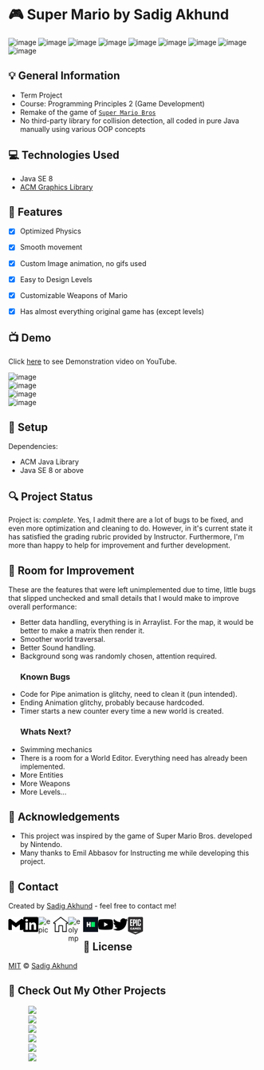 # :video_game: Super Mario by Sadig Akhund


![image](https://flat.badgen.net/github/stars/sadigaxund/SuperMarioGame)
![image](https://flat.badgen.net/github/watchers/sadigaxund/SuperMarioGame)
![image](https://flat.badgen.net/github/forks/sadigaxund/SuperMarioGame)
![image](https://flat.badgen.net/github/issues/sadigaxund/SuperMarioGame)
![image](https://flat.badgen.net/github/commits/sadigaxund/SuperMarioGame)
![image](https://flat.badgen.net/github/branches/sadigaxund/SuperMarioGame)
![image](https://flat.badgen.net/github/releases/sadigaxund/SuperMarioGame)
![image](https://flat.badgen.net/github/license/sadigaxund/SuperMarioGame)
![image](https://flat.badgen.net/github/contributors/sadigaxund/SuperMarioGame)



## :bulb: General Information
- Term Project
- Course: Programming Principles 2 (Game Development)
- Remake of the game of <a href="https://en.wikipedia.org/wiki/Super_Mario_Bros." target="_blank">`Super Mario Bros`</a>
- No third-party library for collision detection, all coded in pure Java manually using various OOP concepts


## :computer: Technologies Used
- Java SE 8
- <a href="https://cs.stanford.edu/people/eroberts/jtf/javadoc/student/" >ACM Graphics Library</a>


## :game_die: Features
- [x] Optimized Physics
- [x] Smooth movement
- [x] Custom Image animation, no gifs used
- [x] Easy to Design Levels
- [x] Customizable Weapons of Mario
- [x] Has almost everything original game has (except levels)


## :tv: Demo
Click <a href="https://www.youtube.com/watch?v=L7nJP7ndM3I" target="_blank">here</a> to see Demonstration video on YouTube.  

![image](https://user-images.githubusercontent.com/48419889/139754171-21e28d22-a088-4906-98ab-fcef27813cee.png)  
![image](https://user-images.githubusercontent.com/48419889/139754694-d4ddf726-f1b5-4f22-a909-6faa6d6a13ce.png)  
![image](https://user-images.githubusercontent.com/48419889/139754914-b6bb6264-71ad-4106-a5a6-409aa117bafb.png)  
![image](https://user-images.githubusercontent.com/48419889/139754993-36fea336-3824-4495-b88b-1de48b791aa5.png)



## :wrench: Setup
Dependencies: 
  - ACM Java Library
  - Java SE 8 or above 



## :mag: Project Status
Project is: _complete_. 
Yes, I admit there are a lot of bugs to be fixed, and even more optimization and cleaning to do. However, in it's current state it has satisfied the grading rubric provided by Instructor. Furthermore, I'm more than happy to help for improvement and further development.


## :dart: Room for Improvement
These are the features that were left unimplemented due to time, little bugs that slipped unchecked and small details that I would make to improve overall performance:
  - Better data handling, everything is in Arraylist. For the map, it would be better to make a matrix then render it.
  - Smoother world traversal.
  - Better Sound handling.
  - Background song was randomly chosen, attention required.
  <br><h3>Known Bugs</h3>
  - Code for Pipe animation is glitchy, need to clean it (pun intended).
  - Ending Animation glitchy, probably because hardcoded.
  - Timer starts a new counter every time a new world is created.
  <br><h3>Whats Next?</h3> 
  - Swimming mechanics
  - There is a room for a World Editor. Everything need has already been implemented.
  - More Entities
  - More Weapons
  - More Levels...


## :page_with_curl: Acknowledgements
- This project was inspired by the game of Super Mario Bros. developed by Nintendo. 
- Many thanks to Emil Abbasov for Instructing me while developing this project.


## :speech_balloon: Contact
Created by [Sadig Akhund](https://github.com/sadigaxund) - feel free to contact me!<br>

[<img align="left" alt="mail" width="30px" onmouseover="this.width='35px'" src="https://github.com/sadigaxund/GeneralRepo/blob/main/icons/gmail.svg" />][mail]
[<img align="left" alt="linkedin" width="30px" src="https://github.com/sadigaxund/GeneralRepo/blob/main/icons/linkedin.svg" />][linkedin]
[<img align="left" alt="epic" width="30px" src="https://github.com/sadigaxund/GeneralRepo/blob/main/icons/stackoverflow.ico" />][stackoverflow]
[<img align="left" alt="Portfolio" width="30px" src="https://github.com/sadigaxund/GeneralRepo/blob/main/icons/home.png" />][website]
[<img align="left" alt="eolymp" width="30px" src="https://github.com/sadigaxund/GeneralRepo/blob/main/icons/eolymp.ico" />][eolymp]
[<img align="left" alt="hackerrank" width="30px" src="https://github.com/sadigaxund/GeneralRepo/blob/main/icons/hackerrank.ico" />][hackerrank]
[<img align="left" alt="YouTube" width="30px" src="https://github.com/sadigaxund/GeneralRepo/blob/main/icons/youtube.svg" />][youtube]
[<img align="left" alt="twitter" width="30px" src="https://github.com/sadigaxund/GeneralRepo/blob/main/icons/twitter.svg" />][twitter]
[<img align="left" alt="epic" width="30px" src="https://github.com/sadigaxund/GeneralRepo/blob/main/icons/epic.svg" />][epic]
<br>




## :scroll: License

[MIT][license] © [Sadig Akhund][profile]





## :briefcase: Check Out My Other Projects
<dl>
  <dd>
    <a href="https://github.com/sadigaxund/SuperMarioGame">
      <img  src="https://github-readme-stats.vercel.app/api/pin/?username=sadigaxund&repo=SuperMarioGame" />
    </a>
  </dd>
  
  <dd>
    <a href="https://github.com/sadigaxund/Haptic-Glove-Teleoperation">
      <img src="https://github-readme-stats.vercel.app/api/pin/?username=sadigaxund&repo=Haptic-Glove-Teleoperation" />
    </a>
  </dd>
   
  <dd>
    <a href="https://github.com/sadigaxund/EasyMetro">
      <img  src="https://github-readme-stats.vercel.app/api/pin/?username=sadigaxund&repo=EasyMetro" />
    </a>
  </dd>
    
  <dd>
    <a href="https://github.com/sadigaxund/Minesweeper">
      <img src="https://github-readme-stats.vercel.app/api/pin/?username=sadigaxund&repo=Minesweeper" />
    </a>
  </dd>
    
  <dd>
    <a href="https://bit.ly/3kuDNe1">
      <img src="https://github-readme-stats.vercel.app/api/pin/?username=sadigaxund&repo=Game-Of-Life" />
    </a>
  </dd>   
  
  <dd>
    <a href="https://github.com/sadigaxund/Math-and-Coding-Challanges">
      <img src="https://github-readme-stats.vercel.app/api/pin/?username=sadigaxund&repo=Math-and-Coding-Challanges" />
    </a>
  </dd>
</dl>


[website]: https://sakhund.netlify.app
[twitter]: https://twitter.com/sadigaxund
[youtube]: https://www.youtube.com/channel/UC2gQPeLhl99dIn_xDaWeVQA
[linkedin]: https://www.linkedin.com/in/sakhund
[mail]: mailto:sadigaxund@gmail.com?subject=Github
[license]: /LICENSE
[profile]: https://github.com/sadigaxund
[vid]: https://www.youtube.com/watch?v=Gdro5uM6_o8
[epic]: https://fortnitetracker.com/profile/all/Sakhund
[eolymp]: https://www.e-olymp.com/en/users/Sakhund4634
[hackerrank]: https://www.hackerrank.com/sakhund
[stackoverflow]: https://stackoverflow.com/users/13595120/sadig-akhund
